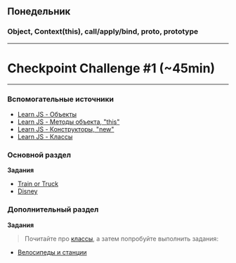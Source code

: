 ## Понедельник

### Object, Context(this), call/apply/bind, __proto__, prototype

----
# Checkpoint Challenge #1 (~45min)
----

### Вспомогательные источники

- [Learn JS - Объекты](https://learn.javascript.ru/object)
- [Learn JS - Методы объекта, "this"](https://learn.javascript.ru/object-methods)
- [Learn JS - Конструкторы, "new"](https://learn.javascript.ru/constructor-new)
- [Learn JS - Классы][Class]

### Основной раздел

**Задания**
- [Train or Truck](../../../../core-proto-vehicle)
- [Disney](../../../../core-proto-disney)



### Дополнительный раздел

**Задания**

> Почитайте про [классы][Class], а затем попробуйте выполнить задания:
- [Велосипеды и станции](../../../../oojs-bikes-and-stations-challenge)


[Class]: https://learn.javascript.ru/class
